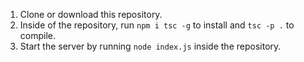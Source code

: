 1. Clone or download this repository.
2. Inside of the repository, run `npm i tsc -g` to install and `tsc -p .` to compile.
3. Start the server by running `node index.js` inside the repository.
